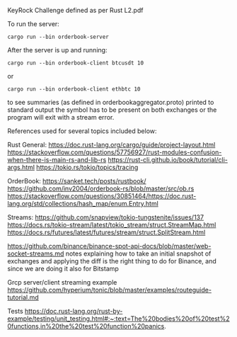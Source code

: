 KeyRock Challenge defined as per Rust L2.pdf

To run the server:
```
cargo run --bin orderbook-server
```

After the server is up and running:
```
cargo run --bin orderbook-client btcusdt 10
```
or 
```
cargo run --bin orderbook-client ethbtc 10
```

to see summaries (as defined in orderbookaggregator.proto) printed to standard output
the symbol has to be present on both exchanges or the program will exit with a stream error.

References used for several topics included below:

Rust General:
https://doc.rust-lang.org/cargo/guide/project-layout.html
https://stackoverflow.com/questions/57756927/rust-modules-confusion-when-there-is-main-rs-and-lib-rs
https://rust-cli.github.io/book/tutorial/cli-args.html
https://tokio.rs/tokio/topics/tracing

OrderBook:
https://sanket.tech/posts/rustbook/
https://github.com/inv2004/orderbook-rs/blob/master/src/ob.rs
https://stackoverflow.com/questions/30851464/https://doc.rust-lang.org/std/collections/hash_map/enum.Entry.html

Streams:
https://github.com/snapview/tokio-tungstenite/issues/137
https://docs.rs/tokio-stream/latest/tokio_stream/struct.StreamMap.html
https://docs.rs/futures/latest/futures/stream/struct.SplitStream.html

https://github.com/binance/binance-spot-api-docs/blob/master/web-socket-streams.md
notes explaining how to take an initial snapshot of exchanges and applying the diff is the right thing to do for Binance, and since we are doing it also for Bitstamp

Grcp server/client streaming example
https://github.com/hyperium/tonic/blob/master/examples/routeguide-tutorial.md

Tests
https://doc.rust-lang.org/rust-by-example/testing/unit_testing.html#:~:text=The%20bodies%20of%20test%20functions,in%20the%20test%20function%20panics.